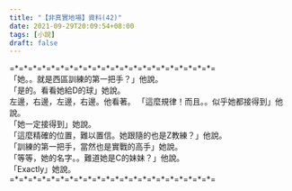 ```yaml
---
title: "【非真實地場】資料(42)"
date: 2021-09-29T20:09:54+08:00
tags: [小說]
draft: false
---
```


=\*=\*=\*=\*=\*=\*=\*=\*=\*=\*=\*=\*=\*=\*=\*=\*=\*=\*=\*=\*=\*=\*=  
「她。。就是西區訓練的第一把手？」他說。  
「是的。看看她給D的球」她說。  
左邊，右邊，左邊，右邊。他看著。
「這麼規律！而且。。似乎她都接得到」他說。   
「她一定接得到」她說。   
「這麼精確的位置，難以置信。她跟隨的也是Z教練？」他說。  
「訓練的第一把手，當然也是實戰的高手」她說。   
「等等，她的名字。。難道她是C的妹妹？」他說。  
「Exactly」她說。  
=\*=\*=\*=\*=\*=\*=\*=\*=\*=\*=\*=\*=\*=\*=\*=\*=\*=\*=\*=\*=\*=\*=  
